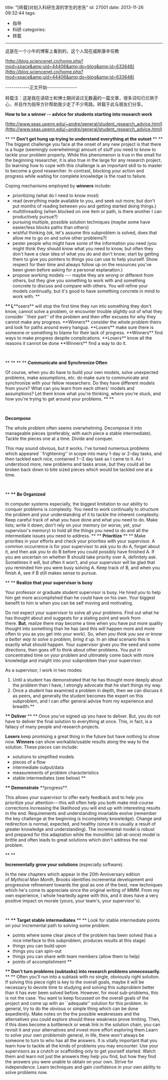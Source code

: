 title: "[转载]对初入科研生涯的学生的忠告"
id: 27001
date: 2013-11-26 09:32:44
tags: 
- 指导
- 科研
categories: 
- 转载
---

这是在一个小牛的博客上看到的，这个人现在威斯康辛任教

[http://blog.sciencenet.cn/home.php?mod=space&amp;uid=44406&amp;do=blog&amp;id=633648](http://blog.sciencenet.cn/home.php?mod=space&amp;uid=44406&amp;do=blog&amp;id=633648)

------------正文开始---------------

转载注：这是我在读硕士和博士期间读过无数遍的一篇文章，很多词句已烂熟于心，并且作为指导方针帮助我少走了不少弯路。转载于此与朋友们分享。

**How to be a winner -- advice for students starting into research work**

[http://www.seas.upenn.edu/~andre/general/student_research_advice.html](http://www.seas.upenn.edu/~andre/general/student_research_advice.html)

**
**
**Don&#39;t get hung up trying to understand everything at the outset**
**
**
The biggest challenge you face at the onset of any new project is that there is a huge (seemingly overwhelming) amount of stuff you need to know to tackle your problem properly. While this phenomenon is&nbsp;true in the small for the beginning researcher, it is also true in the large for any research project. So learning how to cope with this challenge is an important skill to to master to become a good researcher. In contrast, blocking your action and progress while waiting for complete knowledge is the road to failure.

Coping mechanisms employed by&nbsp;**winners**&nbsp;include:

*   prioritizing (what do I need to know most)
*   read (everything made available to you, and seek out more; but don&#39;t put months of reading between you and getting started doing things.)
*   multithreading (when blocked on one item or path, is there another I can productively pursue?)
*   pursuing multiple, possible solution techniques (maybe some have easier/less blocks paths than others)
*   wishful thinking (ok, let&#39;s assume this subproblem is solved, does that allow me to go on and solve other problems?)
*   pester people who might have some of the information you need (you might think they should know what you need to know, but often they don&#39;t have a clear idea of what you do and don&#39;t know; start by getting them to give you pointers to things you can use to help yourself. Show respect for their time and always follow up on the resources you&#39;ve been given before asking for a personal explanation.)
*   propose working models --- maybe they are wrong or different from others, but they give you something to work with and something concrete to discuss and compare with others. You will refine your models continually, but it&#39;s good to have something concrete in mind to work with.
**
<strong>
**
L</strong>**osers**&nbsp;will stop the first time they run into something they don&#39;t know, cannot solve a problem, or encounter trouble slightly out of what they consider ``their part&#39;&#39; of the problem and then offer excuses for why they cannot make any progress.
**Winners**&nbsp;consider the whole problem theirs and look for paths around every hangup.
**Losers**&nbsp;make sure there is someone or something to blame for their lack of progress.
**Winners**&nbsp;find ways to make progress despite complications.
**Losers**&nbsp;know all the reasons it cannot be done
**Winners**&nbsp;find a way to do it.

&nbsp;

**
**
**
**
**Communicate and Synchronize Often**

Of course, when you do have to build your own models, solve unexpected problems, make assumptions, etc. do make sure to communicate and synchronize with your fellow researchers. Do they have different models from yours? What can you learn from each others&#39; models and assumptions? Let them know what you&#39;re thinking, where you&#39;re stuck, and how you&#39;re trying to get around your problems.
**
**

&nbsp;

**Decompose**

The whole problem often seems overwhelming. Decompose it into manageable pieces (preferably, with each piece a stable intermediate). Tackle the pieces one at a time. Divide and conquer.

This may sound obvious, but it works. I&#39;ve turned numerous problems which appeared ``frightening&#39;&#39; in scope into many 1-day or 2-day tasks, and then tackled each nice, contained 1--2 day task as I came to it. As I understood more, new problems and tasks arose, but they could all be broken back down to bite sized pieces which would be tackled one at a time.

&nbsp;

**
<strong>
**
Be Organized</strong>

In computer systems especially, the biggest limitation to our ability to conquer problems is complexity. You need to work continually to structure the problem and your understanding of it to tackle the inherent complexity. Keep careful track of what you have done and what you need to do. Make lists; write it down; don&#39;t rely on your memory (or worse, yet, your supervisor&#39;s memory) to hold all the things you need to do and all the intermediate issues you need to address.
**
**
**Prioritize**
**
**
Make priorities in your efforts and check your priorities with your supervisor. A common occurrence is for your supervisor to ask you to do A, forget about it, and then ask you to do B before you could possibly have finished A. If you are uncertain on whether B should take priority over A, definitely ask. Sometimes it will, but often it won&#39;t, and your supervisor will be glad that you reminded him you were busy solving A. Keep track of B, and when you finish A, see if B still makes sense to pursue.

**
**
**Realize that your supervisor is busy**

Your professor or graduate student supervisor is busy. He hired you to help him get more accomplished than he could have on his own. Your biggest benefit to him is when you can be self moving and motivating.

Do not expect your supervisor to solve all your problems. Find out what he has thought about and suggests for a stating point and work from there.&nbsp;**But**, realize there may become a time when you have put more quality thought into something than he has (and this will happen more and more often to you as you get into your work). So,&nbsp;_when you think you see or know a better way to solve a problem, bring it up_. In an ideal scenario this is exactly what should happen. Your supervisor gives you the seed and some directions, then goes off to think about other problems. You put in concentrated time on your problem and ultimately come back with more knowledge and insight into your subproblem than your supervisor.

As a supervisor, I work in two modes:

1.  Until a student has demonstrated that he has thought more deeply about the problem than I have, I strongly advocate that he start things my way.
2.  Once a student has examined a problem in depth, then we can discuss it as peers, and generally the student becomes the expert on this subproblem, and I can offer general advise from my experience and breadth.**
<strong>
**
Deliver</strong>
**
**
Once you&#39;ve signed up you have to deliver. But, you do not have to deliver the final solution to everything at once. This, in fact, is a fallacy of many people and research projects.

**Losers**&nbsp;keep promising a great thing in the future but have nothing to show now.
**Winners**&nbsp;can show workable/usable results along the way to the solution. These&nbsp;_pieces_&nbsp;can include:

*   solutions to simplified models
*   pieces of a flow
*   intermediate output/data
*   measurements of problem characteristics
*   stable intermediates (see below)
**
<strong>
**
Demonstrate</strong>&nbsp;**progress**.&nbsp;

This allows your supervisor to offer early feedback and to help you prioritize your attention---this will often help you both make mid-course corrections increasing the likelihood you will end up with interesting results in the end. Requirements and understanding invariable evolve (remember the key challenge at the beginning is incompletely knowledge). Change and redirection is normal, expected, and healthy (since it is usually a result of greater knowledge and understanding). The incremental model is robust and prepared for this adaptation while the monolithic (all-at-once) model is brittle and often leads to great solutions which don&#39;t address the real problem.

**
**

**Incrementally grow your solutions**&nbsp;(especially software).&nbsp;

In the new chapters which appear in the 20th Anniversary edition of&nbsp;_Mythical Man Month_, Brooks identifies incremental development and progressive refinement towards the goal as one of the best, new techniques which he&#39;s come to appreciate since the original writing of&nbsp;_MMM_. From my own experience, I whole heartedly agree with this, and it does have a very positive impact on morale (yours, your team&#39;s, your supervisor&#39;s).

&nbsp;

**
<strong>
**
Target stable intermediates</strong>
**
**
Look for stable intermediate points on your incremental path to solving some problem.

*   points where some clear piece of the problem has been solved (has a nice interface to this subproblem, produces results at this stage)
*   things you can build upon
*   things you can spin-out
*   things you can share with team members (allow them to help)
*   points of accomplishment
**
<strong>
**
Don&#39;t turn problems (subtasks) into research problems unnecessarily.</strong>
**
**
Often you&#39;ll run into a subtask with no single, obviously right solution. If solving this piece right is key to the overall goals, maybe it will be necessary to devote time to studying and solving this subproblem better than it has ever been solved before. However, for most sub-problems, this is not the case. You want to keep focussed on the overall goals of the project and come up with an ``adequate&#39;&#39; solution for this problem. In general, try to do the obvious or simple thing which can be done expediently. Make notes on the the possible weaknesses and the alternatives you could explore should these weakness prove limiting. Then, if this does become a bottleneck or weak link in the solution chain, you can revisit it and your alternatives and invest more effort exploring them.Learn to solve your own problemsIn general, in life, there won&#39;t always be someone to turn to who has all the answers. It is vitally important that you learn how to tackle all the kinds of problems you may encounter. Use your supervisors as a crutch or scaffolding only to get yourself started. Watch them and learn not just the answers they help you find, but how they find the answers you were unable to obtain on your own. Strive for independence. Learn techniques and gain confidence in your own ability to solve problems now.

&nbsp;